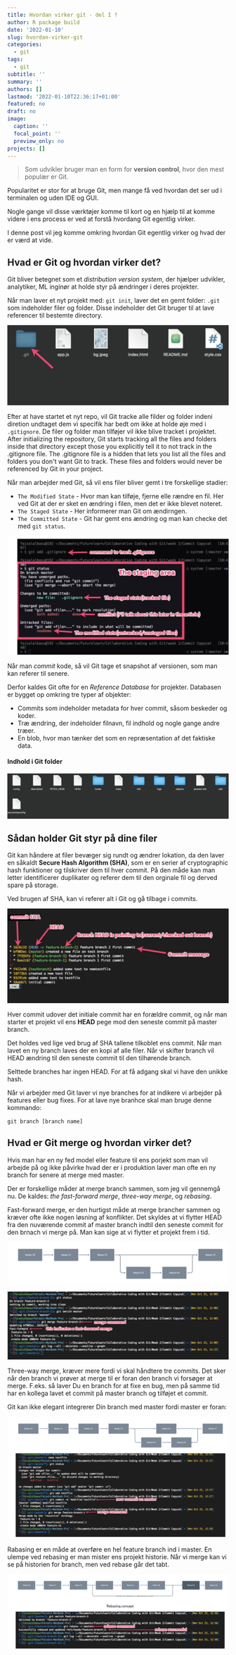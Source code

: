 ```yaml
---
title: Hvordan virker git - del I ?
author: R package build
date: '2022-01-10'
slug: hvordan-virker-git
categories:
  - git
tags:
  - git
subtitle: ''
summary: ''
authors: []
lastmod: '2022-01-10T22:36:17+01:00'
featured: no
draft: no
image:
  caption: ''
  focal_point: ''
  preview_only: no
projects: []
---
```




> Som udvikler bruger man en form for **version control**, hvor den mest populær
  er Git.

Popularitet er stor for at bruge Git, men mange få ved hvordan det ser ud
i terminalen og uden IDE og GUI.

Nogle gange vil disse værktøjer komme til kort og en hjælp til at komme videre
i ens process er ved at forstå hvordang Git egentlig virker. 

I denne post vil jeg komme omkring hvordan Git egentlig virker og hvad
der er værd at vide.

## Hvad er Git og hvordan virker det?

Git bliver betegnet som et *distribution version system*, der hjælper
udvikler, analytiker, ML inginør at holde styr på ændringer i deres projekter.


Når man laver et nyt projekt med: `git init`, laver det en gemt folder: `.git`
som indeholder filer og folder. Disse indeholder det Git bruger til at lave referencer til
bestemte directory.

![](gitfold.png)

Efter at have startet et nyt repo, vil Git tracke alle filder og folder
indeni diretion undtaget dem vi specifik har bedt om ikke at holde øje med i
`.gitignore`. De filer og folder man tilføjer vil ikke blive tracket i projektet.
After initializing the repository, Git starts tracking all the files and folders inside that directory except those you explicitly tell it to not track in the .gitignore file. The .gitignore file is a hidden that lets you list all the files and folders you don't want Git to track. These files and folders would never be referenced by Git in your project.

Når man arbejder med Git, så vil ens filer bliver gemt i tre forskellige stadier:

* `The Modified State` - Hvor man kan tilføje, fjerne elle rændre en fil. Her 
ved Git at der er sket en ændring i filen, men det er ikke blevet noteret.
* `The Staged State` - Her informerer man Git om ændirngen. 
* `The Committed State` - Git har gemt ens ændring og man kan checke det med
  `git status`.

![](gitstage.png)

Når man *commit* kode, så vil Git tage et snapshot af versionen, som man kan 
referer til senere. 

Derfor kaldes Git ofte for en *Reference Database* for projekter. Databasen er bygget
op omkring tre typer af objekter:

* Commits som indeholder metadata for hver commit, såsom beskeder og koder.
* Træ ændring, der indeholder filnavn, fil indhold og nogle gange andre træer.
* En blob, hvor man tænker det som en repræsentation af det faktiske data. 

#### Indhold i Git folder

![Indhold i Git folder](indh.png)


## Sådan holder Git styr på dine filer

Git kan håndere at filer bevæger sig rundt og ændrer lokation, da den laver en
såkaldt **Secure Hash Algorithm (SHA)**, som er en serier af cryptographic hash
funktioner og tilskriver dem til hver commit. På den måde kan man letter 
identificerer duplikater og referer dem til den orginale fil og derved
spare på storage.

Ved brugen af SHA, kan vi referer alt i Git og gå tilbage i commits.

![](sha.png)

Hver commit udover det initiale commit har en forældre commit, og når man
starter et projekt vil ens **HEAD** pege mod den seneste commit på master branch.

Det holdes ved lige ved brug af SHA tallene tilkoblet ens commit. Når man lavet en ny
branch laves der en kopi af alle filer. Når vi skifter branch vil HEAD ændring til den
seneste commit til den tilhørende branch.

Selttede branches har ingen HEAD. For at få adgang skal vi have den unikke hash.

Når vi arbejder med Git laver vi nye branches for at indikere vi arbejder på features eller bug fixes. 
For at lave nye branhce skal man bruge denne kommando:

```
git branch [branch name]
```
## Hvad er Git merge og hvordan virker det?

Hvis man har en ny fed model eller feature til ens porjekt som man vil arbejde på og ikke påvirke hvad
der er i produktion laver man ofte en ny branch for senere at merge med master.

Der er forskellige måder at merge branch sammen, som jeg vil gennemgå nu. De kaldes: *the fast-forward merge*, *three-way merge*, og *rebasing*.

Fast-forward merge, er den hurtigst måde at merge brancher sammen og kræver ofte ikke nogen løsning af konflikter. Det skyldes at vi flytter HEAD fra den nuværende commit af master branch indtil den seneste commit for den brnach vi merge på. Man kan sige 
at vi flytter et projekt frem i tid.

![](forw.png)

![](forw2.png)

Three-way merge, kræver mere fordi vi skal håndtere tre commits. Det sker når den branch vi prøver at merge til er foran den
branch vi forsøger at merge. F.eks. så laver Du en branch for at fixe en bug, men  på samme tid har en kollega lavet et commit på 
master branch og tilføjet et commit.

Git kan ikke elegant integrerer Din branch med master fordi master er foran:

![](3forw.png)

Rabasing er en måde at overføre en hel feature branch ind i master. En ulempe ved rebasing er man mister ens projekt historie. Når vi merge kan vi se på historien for branch, men ved rebase går det tabt. 

![](rebase.png)